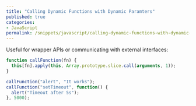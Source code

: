 ```yaml
---
title: "Calling Dynamic Functions with Dynamic Paramters"
published: true
categories:
- JavaScript
permalink: /snippets/javascript/calling-dynamic-functions-with-dynamic-parameters/
---
```


Useful for wrapper APIs or communicating with external interfaces:

```typescript
function callFunction(fn) {
  this[fn].apply(this, Array.prototype.slice.call(arguments, 1));
}

callFunction("alert", "It works");
callFunction("setTimeout", function() {
  alert("Timeout after 5s");
}, 5000);
```
